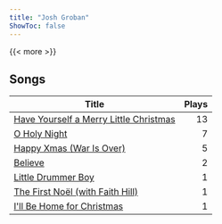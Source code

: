 ```yaml
---
title: "Josh Groban"
ShowToc: false
---
```


{{< more >}}

## Songs
Title | Plays 
----- | -----: 
[Have Yourself a Merry Little Christmas](/songs/have-yourself-a-merry-little-christmas) | 13
[O Holy Night](/songs/o-holy-night) | 7
[Happy Xmas (War Is Over)](/songs/happy-xmas-war-is-over) | 5
[Believe](/songs/believe) | 2
[Little Drummer Boy](/songs/little-drummer-boy) | 1
[The First Noël (with Faith Hill)](/songs/the-first-noel-with-faith-hill) | 1
[I'll Be Home for Christmas](/songs/ill-be-home-for-christmas) | 1

